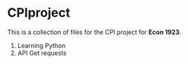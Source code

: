 # CPIproject

This is a collection of files for the CPI project for **Econ 1923**.

1. Learning Python
2. API Get requests
